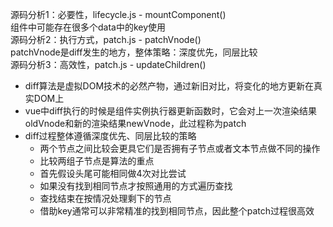 源码分析1：必要性，lifecycle.js - mountComponent()  
组件中可能存在很多个data中的key使用  
源码分析2：执行方式，patch.js - patchVnode()  
patchVnode是diff发生的地方，整体策略：深度优先，同层比较  
源码分析3：高效性，patch.js - updateChildren()  
- diff算法是虚拟DOM技术的必然产物，通过新旧对比，将变化的地方更新在真实DOM上
- vue中diff执行的时候是组件实例执行器更新函数时，它会对上一次渲染结果oldVnode和新的渲染结果newVnode，此过程称为patch
- diff过程整体遵循深度优先、同层比较的策略
  - 两个节点之间比较会更具它们是否拥有子节点或者文本节点做不同的操作
  - 比较两组子节点是算法的重点
  - 首先假设头尾可能相同做4次对比尝试
  - 如果没有找到相同节点才按照通用的方式遍历查找
  - 查找结束在按情况处理剩下的节点
  - 借助key通常可以非常精准的找到相同节点，因此整个patch过程很高效